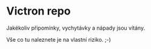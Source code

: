 # Victron repo

Jakékoliv připomínky, vychytávky a nápady jsou vítány.

Vše co tu naleznete je na vlastní riziko. ;-)
